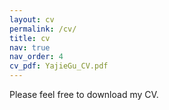 ```yaml
---
layout: cv
permalink: /cv/
title: cv
nav: true
nav_order: 4
cv_pdf: YajieGu_CV.pdf
---
```

Please feel free to download my CV.
